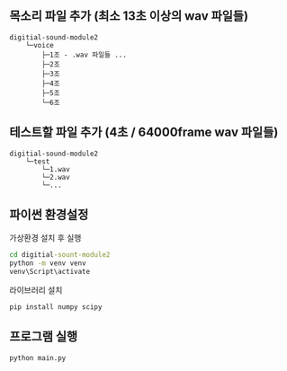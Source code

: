 ## 목소리 파일 추가 (최소 13초 이상의 wav 파일들)
```
digitial-sound-module2
    └─voice
        ├─1조 - .wav 파일들 ...
        ├─2조
        ├─3조
        ├─4조
        ├─5조
        └─6조
```

## 테스트할 파일 추가 (4초 / 64000frame wav 파일들)

```
digitial-sound-module2
    └─test
        └─1.wav
        └─2.wav
        └─... 

```


## 파이썬 환경설정

가상환경 설치 후 실행
```cmd
cd digitial-sount-module2
python -m venv venv
venv\Script\activate
```

라이브러리 설치
```
pip install numpy scipy
```

## 프로그램 실행

```
python main.py
```

